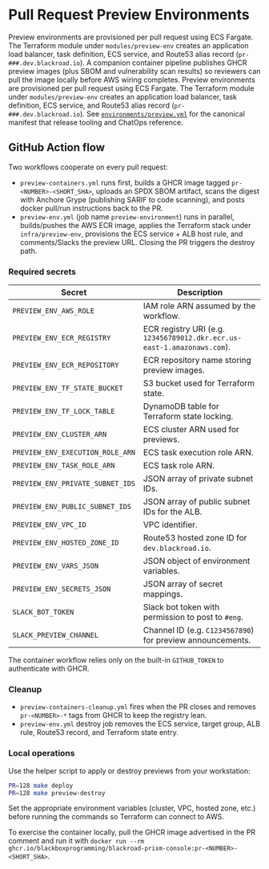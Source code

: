 # Pull Request Preview Environments

Preview environments are provisioned per pull request using ECS Fargate. The Terraform module under `modules/preview-env` creates an application load balancer, task definition, ECS service, and Route53 alias record (`pr-###.dev.blackroad.io`). A companion container pipeline publishes GHCR preview images (plus SBOM and vulnerability scan results) so reviewers can pull the image locally before AWS wiring completes.
Preview environments are provisioned per pull request using ECS Fargate. The Terraform module under `modules/preview-env` creates an application load balancer, task definition, ECS service, and Route53 alias record (`pr-###.dev.blackroad.io`). See [`environments/preview.yml`](../../environments/preview.yml) for the canonical manifest that release tooling and ChatOps reference.

## GitHub Action flow

Two workflows cooperate on every pull request:

- `preview-containers.yml` runs first, builds a GHCR image tagged `pr-<NUMBER>-<SHORT_SHA>`, uploads an SPDX SBOM artifact, scans the digest with Anchore Grype (publishing SARIF to code scanning), and posts docker pull/run instructions back to the PR.
- `preview-env.yml` (job name `preview-environment`) runs in parallel, builds/pushes the AWS ECR image, applies the Terraform stack under `infra/preview-env`, provisions the ECS service + ALB host rule, and comments/Slacks the preview URL. Closing the PR triggers the destroy path.

### Required secrets

| Secret | Description |
| ------ | ----------- |
| `PREVIEW_ENV_AWS_ROLE` | IAM role ARN assumed by the workflow. |
| `PREVIEW_ENV_ECR_REGISTRY` | ECR registry URI (e.g. `123456789012.dkr.ecr.us-east-1.amazonaws.com`). |
| `PREVIEW_ENV_ECR_REPOSITORY` | ECR repository name storing preview images. |
| `PREVIEW_ENV_TF_STATE_BUCKET` | S3 bucket used for Terraform state. |
| `PREVIEW_ENV_TF_LOCK_TABLE` | DynamoDB table for Terraform state locking. |
| `PREVIEW_ENV_CLUSTER_ARN` | ECS cluster ARN used for previews. |
| `PREVIEW_ENV_EXECUTION_ROLE_ARN` | ECS task execution role ARN. |
| `PREVIEW_ENV_TASK_ROLE_ARN` | ECS task role ARN. |
| `PREVIEW_ENV_PRIVATE_SUBNET_IDS` | JSON array of private subnet IDs. |
| `PREVIEW_ENV_PUBLIC_SUBNET_IDS` | JSON array of public subnet IDs for the ALB. |
| `PREVIEW_ENV_VPC_ID` | VPC identifier. |
| `PREVIEW_ENV_HOSTED_ZONE_ID` | Route53 hosted zone ID for `dev.blackroad.io`. |
| `PREVIEW_ENV_VARS_JSON` | JSON object of environment variables. |
| `PREVIEW_ENV_SECRETS_JSON` | JSON array of secret mappings. |
| `SLACK_BOT_TOKEN` | Slack bot token with permission to post to `#eng`. |
| `SLACK_PREVIEW_CHANNEL` | Channel ID (e.g. `C1234567890`) for preview announcements. |

The container workflow relies only on the built-in `GITHUB_TOKEN` to authenticate with GHCR.

### Cleanup

- `preview-containers-cleanup.yml` fires when the PR closes and removes `pr-<NUMBER>-*` tags from GHCR to keep the registry lean.
- `preview-env.yml` destroy job removes the ECS service, target group, ALB rule, Route53 record, and Terraform state entry.

### Local operations

Use the helper script to apply or destroy previews from your workstation:

```bash
PR=128 make deploy
PR=128 make preview-destroy
```

Set the appropriate environment variables (cluster, VPC, hosted zone, etc.) before running the commands so Terraform can connect to AWS.

To exercise the container locally, pull the GHCR image advertised in the PR comment and run it with `docker run --rm ghcr.io/blackboxprogramming/blackroad-prism-console:pr-<NUMBER>-<SHORT_SHA>`.
